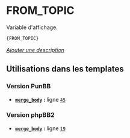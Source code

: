 # FROM_TOPIC


Variable d'affichage.

```html
{FROM_TOPIC}
```

[*Ajouter une description*](https://fa-tvars.appspot.com/var/FROM_TOPIC)

## Utilisations dans les templates

### Version PunBB
* __[`merge_body`](../tpl/var/punbb/merge_body.md#readme) :__ ligne [`45`](../tpl/src/punbb/merge_body.tpl#L45)

### Version phpBB2
* __[`merge_body`](../tpl/var/subsilver/merge_body.md#readme) :__ ligne [`19`](../tpl/src/subsilver/merge_body.tpl#L19)